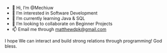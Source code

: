 - 👋 Hi, I’m @Mechiuw
- 👀 I’m interested in Software Development
- 🌱 I’m currently learning Java & SQL
- 💞️ I’m looking to collaborate on Beginner Projects
- 📫 Email me through matthewdpk@gmail.com

I hope We can interact and build strong relations through programming!
God bless.

<!---
Mechiuw/Mechiuw is a ✨ special ✨ repository because its `README.md` (this file) appears on your GitHub profile.
You can click the Preview link to take a look at your changes.
--->
